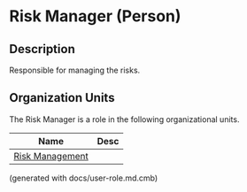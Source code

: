 # Risk Manager (Person)

## Description
Responsible for managing the risks.

## Organization Units
The Risk Manager is a role in the following organizational units.

| Name | Desc |
|---|---|
| [Risk Management](../../mybank/compliance/risk-management.md) |  |


(generated with docs/user-role.md.cmb)
